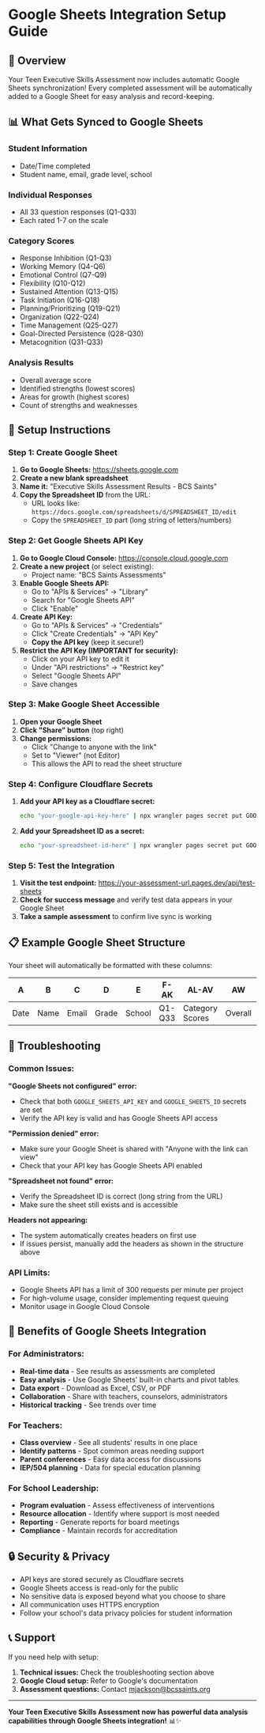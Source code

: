 # Google Sheets Integration Setup Guide

## 🎯 Overview
Your Teen Executive Skills Assessment now includes automatic Google Sheets synchronization! Every completed assessment will be automatically added to a Google Sheet for easy analysis and record-keeping.

## 📊 What Gets Synced to Google Sheets

### Student Information
- Date/Time completed
- Student name, email, grade level, school

### Individual Responses  
- All 33 question responses (Q1-Q33)
- Each rated 1-7 on the scale

### Category Scores
- Response Inhibition (Q1-Q3)
- Working Memory (Q4-Q6) 
- Emotional Control (Q7-Q9)
- Flexibility (Q10-Q12)
- Sustained Attention (Q13-Q15)
- Task Initiation (Q16-Q18)
- Planning/Prioritizing (Q19-Q21)
- Organization (Q22-Q24)
- Time Management (Q25-Q27)
- Goal-Directed Persistence (Q28-Q30)
- Metacognition (Q31-Q33)

### Analysis Results
- Overall average score
- Identified strengths (lowest scores)
- Areas for growth (highest scores)
- Count of strengths and weaknesses

## 🚀 Setup Instructions

### Step 1: Create Google Sheet
1. **Go to Google Sheets:** https://sheets.google.com
2. **Create a new blank spreadsheet**
3. **Name it:** "Executive Skills Assessment Results - BCS Saints"
4. **Copy the Spreadsheet ID** from the URL:
   - URL looks like: `https://docs.google.com/spreadsheets/d/SPREADSHEET_ID/edit`
   - Copy the `SPREADSHEET_ID` part (long string of letters/numbers)

### Step 2: Get Google Sheets API Key
1. **Go to Google Cloud Console:** https://console.cloud.google.com
2. **Create a new project** (or select existing):
   - Project name: "BCS Saints Assessments"
3. **Enable Google Sheets API:**
   - Go to "APIs & Services" → "Library"
   - Search for "Google Sheets API"
   - Click "Enable"
4. **Create API Key:**
   - Go to "APIs & Services" → "Credentials"
   - Click "Create Credentials" → "API Key"
   - **Copy the API key** (keep it secure!)
5. **Restrict the API Key (IMPORTANT for security):**
   - Click on your API key to edit it
   - Under "API restrictions" → "Restrict key"
   - Select "Google Sheets API"
   - Save changes

### Step 3: Make Google Sheet Accessible
1. **Open your Google Sheet**
2. **Click "Share" button** (top right)
3. **Change permissions:**
   - Click "Change to anyone with the link"
   - Set to "Viewer" (not Editor)
   - This allows the API to read the sheet structure

### Step 4: Configure Cloudflare Secrets
1. **Add your API key as a Cloudflare secret:**
   ```bash
   echo "your-google-api-key-here" | npx wrangler pages secret put GOOGLE_SHEETS_API_KEY --project-name executive-skills-assessment
   ```

2. **Add your Spreadsheet ID as a secret:**
   ```bash
   echo "your-spreadsheet-id-here" | npx wrangler pages secret put GOOGLE_SHEETS_ID --project-name executive-skills-assessment
   ```

### Step 5: Test the Integration
1. **Visit the test endpoint:** https://your-assessment-url.pages.dev/api/test-sheets
2. **Check for success message** and verify test data appears in your Google Sheet
3. **Take a sample assessment** to confirm live sync is working

## 📋 Example Google Sheet Structure

Your sheet will automatically be formatted with these columns:

| A | B | C | D | E | F-AK | AL-AV | AW | AX | AY |
|---|---|---|---|---|------|-------|----|----|-----|
| Date | Name | Email | Grade | School | Q1-Q33 | Category Scores | Overall | Strengths | Weaknesses |

## 🔧 Troubleshooting

### Common Issues:

**"Google Sheets not configured" error:**
- Check that both `GOOGLE_SHEETS_API_KEY` and `GOOGLE_SHEETS_ID` secrets are set
- Verify the API key is valid and has Google Sheets API access

**"Permission denied" error:**
- Make sure your Google Sheet is shared with "Anyone with the link can view"
- Check that your API key has Google Sheets API enabled

**"Spreadsheet not found" error:**
- Verify the Spreadsheet ID is correct (long string from the URL)
- Make sure the sheet still exists and is accessible

**Headers not appearing:**
- The system automatically creates headers on first use
- If issues persist, manually add the headers as shown in the structure above

### API Limits:
- Google Sheets API has a limit of 300 requests per minute per project
- For high-volume usage, consider implementing request queuing
- Monitor usage in Google Cloud Console

## 🎯 Benefits of Google Sheets Integration

### For Administrators:
- **Real-time data** - See results as assessments are completed
- **Easy analysis** - Use Google Sheets' built-in charts and pivot tables
- **Data export** - Download as Excel, CSV, or PDF
- **Collaboration** - Share with teachers, counselors, administrators
- **Historical tracking** - See trends over time

### For Teachers:
- **Class overview** - See all students' results in one place
- **Identify patterns** - Spot common areas needing support
- **Parent conferences** - Easy data access for discussions
- **IEP/504 planning** - Data for special education planning

### For School Leadership:
- **Program evaluation** - Assess effectiveness of interventions
- **Resource allocation** - Identify where support is most needed
- **Reporting** - Generate reports for board meetings
- **Compliance** - Maintain records for accreditation

## 🔒 Security & Privacy

- API keys are stored securely as Cloudflare secrets
- Google Sheets access is read-only for the public
- No sensitive data is exposed beyond what you choose to share
- All communication uses HTTPS encryption
- Follow your school's data privacy policies for student information

## 📞 Support

If you need help with setup:
1. **Technical issues:** Check the troubleshooting section above
2. **Google Cloud setup:** Refer to Google's documentation
3. **Assessment questions:** Contact mjackson@bcssaints.org

---

**Your Teen Executive Skills Assessment now has powerful data analysis capabilities through Google Sheets integration!** 📊✨